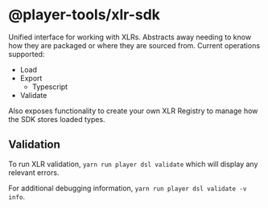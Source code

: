 # @player-tools/xlr-sdk

Unified interface for working with XLRs. Abstracts away needing to know how they
are packaged or where they are sourced from. Current operations supported:

- Load
- Export
  - Typescript
- Validate

Also exposes functionality to create your own XLR Registry to manage how the SDK
stores loaded types.

## Validation

To run XLR validation, `yarn run player dsl validate` which will display any
relevant errors.

For additional debugging information, `yarn run player dsl validate -v info`.
